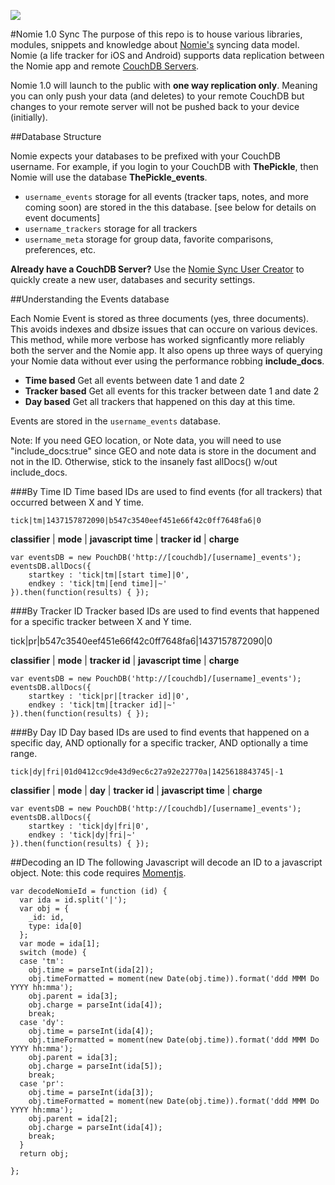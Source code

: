 ![](http://snap.icorbin.com/Screen-Shot-2015-07-17-16-16-46/Screen-Shot-2015-07-17-16-16-46.png)

#Nomie 1.0 Sync
The purpose of this repo is to house various libraries, modules, snippets and knowledge about [Nomie's](http://nomie.io) syncing data model. Nomie (a life tracker for iOS and Android) supports data replication between the Nomie app and remote [CouchDB Servers](http://couchdb.apache.org/).

Nomie 1.0 will launch to the public with **one way replication only**. Meaning you can only push your data (and deletes) to your remote CouchDB but changes to your remote server will not be pushed back to your device (initially).

##Database Structure

Nomie expects your databases to be prefixed with your CouchDB username. For example, if you login to your CouchDB with **ThePickle**, then Nomie will use the database **ThePickle_events**.  

- `username_events` storage for all events (tracker taps, notes, and more coming soon) are stored in the this database. [see below for details on event documents]
- `username_trackers` storage for all trackers
- `username_meta` storage for group data, favorite comparisons, preferences, etc.

**Already have a CouchDB Server?**
Use the [Nomie Sync User Creator](https://github.com/happydata/nsync-createuser) to quickly create a new user, databases and security settings.

##Understanding the Events database

Each Nomie Event is stored as three documents (yes, three documents). This avoids indexes and dbsize issues that can occure on various devices. This method, while more verbose has worked signficantly more reliably both the server and the Nomie app. It also opens up three  ways of querying your Nomie data without ever using the performance robbing **include_docs**.

- **Time based** Get all events between date 1 and date 2
- **Tracker based** Get all events for this tracker between date 1 and date 2
- **Day based** Get all trackers that happened on this day at this time.

Events are stored in the `username_events` database.

Note: If you need GEO location, or Note data, you will need to use "include_docs:true" since GEO and note data is store in the document and not in the ID. Otherwise, stick to the insanely fast allDocs() w/out include_docs.


###By Time ID
Time based IDs are used to find events (for all trackers) that occurred between X and Y time.

`tick|tm|1437157872090|b547c3540eef451e66f42c0ff7648fa6|0`

**classifier** | **mode** | **javascript time** | **tracker id** | **charge**

```
var eventsDB = new PouchDB('http://[couchdb]/[username]_events');
eventsDB.allDocs({
	startkey : 'tick|tm|[start time]|0',
	endkey : 'tick|tm|[end time]|~'
}).then(function(results) { });
```

###By Tracker ID
Tracker based IDs are used to find events that happened for a specific tracker between X and Y time.

tick|pr|b547c3540eef451e66f42c0ff7648fa6|1437157872090|0

**classifier** | **mode** | **tracker id** | **javascript time** | **charge**

```
var eventsDB = new PouchDB('http://[couchdb]/[username]_events');
eventsDB.allDocs({
	startkey : 'tick|pr|[tracker id]|0',
	endkey : 'tick|tm|[tracker id]|~'
}).then(function(results) { });
```

###By Day ID
Day based IDs are used to find events that happened on a specific day, AND optionally for a specific tracker, AND optionally a time range.

`tick|dy|fri|01d0412cc9de43d9ec6c27a92e22770a|1425618843745|-1`

**classifier** | **mode** | **day** | **tracker id** | **javascript time** | **charge**

```
var eventsDB = new PouchDB('http://[couchdb]/[username]_events');
eventsDB.allDocs({
	startkey : 'tick|dy|fri|0',
	endkey : 'tick|dy|fri|~'
}).then(function(results) { });
```


##Decoding an ID
The following Javascript will decode an ID to a javascript object. Note: this code requires [Momentjs](http://momentjs.com).

```
var decodeNomieId = function (id) {
  var ida = id.split('|');
  var obj = {
    _id: id,
    type: ida[0]
  };
  var mode = ida[1];
  switch (mode) {
  case 'tm':
    obj.time = parseInt(ida[2]);
    obj.timeFormatted = moment(new Date(obj.time)).format('ddd MMM Do YYYY hh:mma');
    obj.parent = ida[3];
    obj.charge = parseInt(ida[4]);
    break;
  case 'dy':
    obj.time = parseInt(ida[4]);
    obj.timeFormatted = moment(new Date(obj.time)).format('ddd MMM Do YYYY hh:mma');
    obj.parent = ida[3];
    obj.charge = parseInt(ida[5]);
    break;
  case 'pr':
    obj.time = parseInt(ida[3]);
    obj.timeFormatted = moment(new Date(obj.time)).format('ddd MMM Do YYYY hh:mma');
    obj.parent = ida[2];
    obj.charge = parseInt(ida[4]);
    break;
  }
  return obj;

};

```
